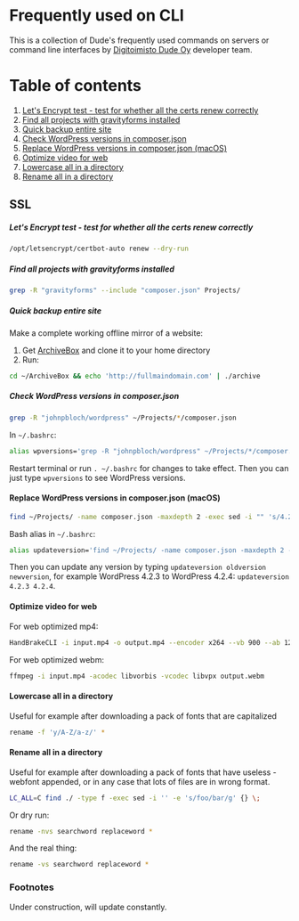# Frequently used on CLI

This is a collection of Dude's frequently used commands on servers or command line interfaces by [Digitoimisto Dude Oy](https://www.dude.fi) developer team.

# Table of contents

1. [Let's Encrypt test - test for whether all the certs renew correctly](#lets-encrypt-test---test-for-whether-all-the-certs-renew-correctly)
2. [Find all projects with gravityforms installed](#find-all-projects-with-gravityforms-installed)
3. [Quick backup entire site](#quick-backup-entire-site)
4. [Check WordPress versions in composer.json](#check-wordpress-versions-in-composerjson)
5. [Replace WordPress versions in composer.json (macOS)](#replace-wordpress-versions-in-composerjson-macos)
6. [Optimize video for web](#optimize-video-for-web)
7. [Lowercase all in a directory](#lowercase-all-in-a-directory)
8. [Rename all in a directory](#rename-all-in-a-directory)

## SSL

#####  Let's Encrypt test - test for whether all the certs renew correctly

``` bash
/opt/letsencrypt/certbot-auto renew --dry-run
```

##### Find all projects with gravityforms installed

``` bash
grep -R "gravityforms" --include "composer.json" Projects/
```

##### Quick backup entire site

Make a complete working offline mirror of a website:

1. Get [ArchiveBox](https://github.com/pirate/ArchiveBox) and clone it to your home directory
2. Run:

``` bash
cd ~/ArchiveBox && echo 'http://fullmaindomain.com' | ./archive
```

##### Check WordPress versions in composer.json

``` bash
grep -R "johnpbloch/wordpress" ~/Projects/*/composer.json
```

In `~/.bashrc`:

``` bash
alias wpversions='grep -R "johnpbloch/wordpress" ~/Projects/*/composer.json'
```

Restart terminal or run `. ~/.bashrc` for changes to take effect. Then you can just type `wpversions` to see WordPress versions.

#### Replace WordPress versions in composer.json (macOS)

``` bash
find ~/Projects/ -name composer.json -maxdepth 2 -exec sed -i "" 's/4.2.3/4.2.4/g' {} +
```

Bash alias in `~/.bashrc`:

``` bash
alias updateversion='find ~/Projects/ -name composer.json -maxdepth 2 -exec sed -i "" 's/$1/$2/g' {} +'
```

Then you can update any version by typing `updateversion oldversion newversion`, for example WordPress 4.2.3 to WordPress 4.2.4: `updateversion 4.2.3 4.2.4`.

#### Optimize video for web

For web optimized mp4:

``` bash
HandBrakeCLI -i input.mp4 -o output.mp4 --encoder x264 --vb 900 --ab 128 --maxWidth 640 --maxHeight 480 --two-pass --optimize
```

For web optimized webm:

``` bash
ffmpeg -i input.mp4 -acodec libvorbis -vcodec libvpx output.webm
```

#### Lowercase all in a directory

Useful for example after downloading a pack of fonts that are capitalized

``` bash
rename -f 'y/A-Z/a-z/' *
```

#### Rename all in a directory

Useful for example after downloading a pack of fonts that have useless -webfont appended, or in any case that lots of files are in wrong format.

``` bash
LC_ALL=C find ./ -type f -exec sed -i '' -e 's/foo/bar/g' {} \;
```

Or dry run:

``` bash
rename -nvs searchword replaceword *
```

And the real thing:

``` bash
rename -vs searchword replaceword *
```

### Footnotes

Under construction, will update constantly.